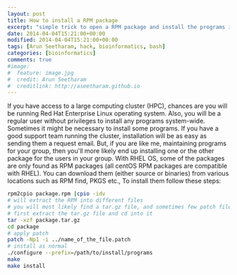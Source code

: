 ```yaml
---
layout: post
title: How to install a RPM package
excerpt: "simple trick to open a RPM package and install the programs if you can't find the source"
date: 2014-04-04T15:21:00+00:00
modified: 2014-04-04T15:21:00+00:00
tags: [Arun Seetharam, hack, bioinformatics, bash]
categories: [bioinformatics]
comments: true
#image:
#  feature: image.jpg
#  credit: Arun Seetharam
#  creditlink: http://aseetharam.github.io
---
```


If you have access to a large computing cluster (HPC), chances are you will be running Red Hat Enterprise Linux operating system. Also, you will be a regular user without privileges to install any programs system-wide. Sometimes it might be necessary to install some programs. If you have a good support team running the cluster, installation will be as easy as sending them a request email. But, if you are like me, maintaining programs for your group, then you'll more likely end up installing one or the other package for the users in your group. With RHEL OS, some of the packages are only found as RPM packages (all centOS RPM packages are compatible with RHEL). You can download them (either source or binaries) from various locations such as RPM find, PKGS etc., To install them follow these steps:

```bash
rpm2cpio package.rpm |cpio -idv
# will extract the RPM into different files
# you will most likely find a tar.gz file, and sometimes few patch files
# first extract the tar.gz file and cd into it
tar -xzf package.tar.gz
cd package
# apply patch
patch -Np1 -i ../name_of_the_file.patch
# install as normal
./configure --prefix=/path/to/install/programs
make
make install
```
